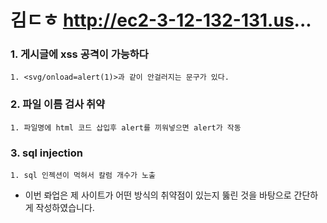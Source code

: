 김ㄷㅎ
http://ec2-3-12-132-131.us...
===
### 1. 게시글에 xss 공격이 가능하다
    1. <svg/onload=alert(1)>과 같이 안걸러지는 문구가 있다.
  
### 2. 파일 이름 검사 취약
    1. 파일명에 html 코드 삽입후 alert를 끼워넣으면 alert가 작동

### 3. sql injection
    1. sql 인젝션이 먹혀서 칼럼 개수가 노출


* 이번 롸업은 제 사이트가 어떤 방식의 취약점이 있는지 뚫린 것을 바탕으로 간단하게 작성하였습니다.
